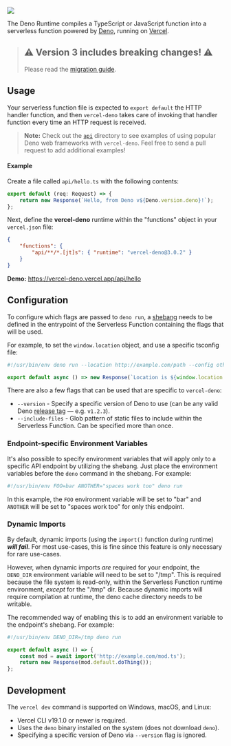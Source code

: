 [<img src="https://og-image.vercel.app/**vercel-deno**.png?theme=light&md=1&fontSize=100px&images=https%3A%2F%2Fassets.vercel.com%2Fimage%2Fupload%2Ffront%2Fassets%2Fdesign%2Fvercel-triangle-black.svg&images=https%3A%2F%2Fgithub.com%2Fdenolib%2Fhigh-res-deno-logo%2Fraw%2Fmaster%2Fdeno_hr_circle.svg&widths=184&widths=220&heights=160&heights=220">](https://github.com/TooTallNate/vercel-deno)

The Deno Runtime compiles a TypeScript or JavaScript function into a serverless
function powered by [Deno](https://deno.land), running on
[Vercel](https://vercel.com).

> ## ⚠️ Version 3 includes breaking changes! ⚠
> Please read the [migration guide](./docs/v3-migration-guide.md).

## Usage

Your serverless function file is expected to `export default` the HTTP handler
function, and then `vercel-deno` takes care of invoking that handler function
every time an HTTP request is received.

> **Note:** Check out the [`api`](./api) directory to see examples of using
> popular Deno web frameworks with `vercel-deno`. Feel free to send a pull request
> to add additional examples!

#### Example

Create a file called `api/hello.ts` with the following contents:

```typescript
export default (req: Request) => {
	return new Response(`Hello, from Deno v${Deno.version.deno}!`);
};
```

Next, define the **vercel-deno** runtime within the "functions" object in your
`vercel.json` file:

```json
{
	"functions": {
		"api/**/*.[jt]s": { "runtime": "vercel-deno@3.0.2" }
	}
}
```

**Demo:** https://vercel-deno.vercel.app/api/hello

## Configuration

To configure which flags are passed to `deno run`, a [shebang](<https://wikipedia.org/wiki/Shebang_(Unix)>) needs to be defined in
the entrypoint of the Serverless Function containing the flags that will be used.

For example, to set the `window.location` object, and use a specific tsconfig file:

```typescript
#!/usr/bin/env deno run --location http://example.com/path --config other-tsconfig.json

export default async () => new Response(`Location is ${window.location.href}!`);
```

There are also a few flags that can be used that are specific to `vercel-deno`:

-   `--version` - Specify a specific version of Deno to use (can be any valid Deno [release tag](https://github.com/denoland/deno/releases) — e.g. `v1.2.3`).
-   `--include-files` - Glob pattern of static files to include within the Serverless Function. Can be specified more than once.

### Endpoint-specific Environment Variables

It's also possible to specify environment variables that will apply only to a specific API endpoint by utilizing the shebang. Just place the environment variables before the `deno` command in the shebang. For example:

```typescript
#!/usr/bin/env FOO=bar ANOTHER="spaces work too" deno run
```

In this example, the `FOO` environment variable will be set to "bar" and `ANOTHER` will be set to "spaces work too" for only this endpoint.

### Dynamic Imports

By default, dynamic imports (using the `import()` function during runtime) _**will fail**_. For most use-cases, this is fine since this feature is only necessary for rare use-cases.

However, when dynamic imports _are_ required for your endpoint, the `DENO_DIR` environment variable will need to be set to "/tmp". This is required because the file system is read-only, within the Serverless Function runtime environment, _except_ for the "/tmp" dir. Because dynamic imports will require compilation at runtime, the deno cache directory needs to be writable.

The recommended way of enabling this is to add an environment variable to the endpoint's shebang. For example:

```typescript
#!/usr/bin/env DENO_DIR=/tmp deno run

export default async () => {
	const mod = await import('http://example.com/mod.ts');
	return new Response(mod.default.doThing());
};
```

## Development

The `vercel dev` command is supported on Windows, macOS, and Linux:

-   Vercel CLI v19.1.0 or newer is required.
-   Uses the `deno` binary installed on the system (does not download `deno`).
-   Specifying a specific version of Deno via `--version` flag is ignored.
